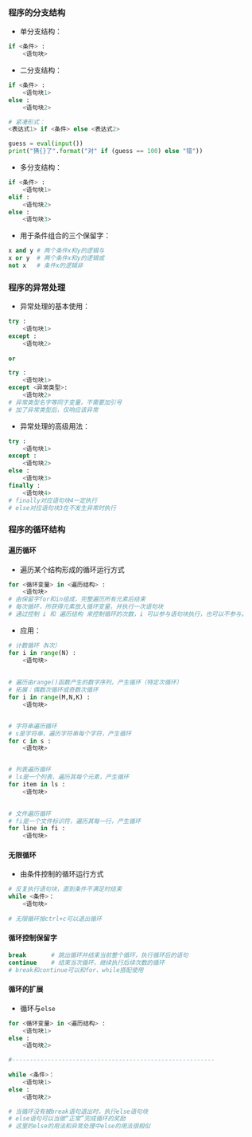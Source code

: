 ### 程序的分支结构
- 单分支结构：
```python
if <条件> :
    <语句块>
```
- 二分支结构：
```python
if <条件> :
    <语句块1>
else :
    <语句块2>

# 紧凑形式：
<表达式1> if <条件> else <表达式2>

guess = eval(input())
print("猜{}了".format("对" if (guess == 100) else "错"))
```
- 多分支结构：
```python
if <条件> :
    <语句块1>
elif :
    <语句块2>
else :
    <语句块3>
```
- 用于条件组合的三个保留字：
```python
x and y # 两个条件x和y的逻辑与
x or y  # 两个条件x和y的逻辑或
not x   # 条件x的逻辑非
```

### 程序的异常处理
- 异常处理的基本使用：
```python
try :
    <语句块1>
except :
    <语句块2>
    
or

try :
    <语句块1>
except <异常类型>:
    <语句块2>
# 异常类型名字等同于变量，不需要加引号
# 加了异常类型后，仅响应该异常
```
- 异常处理的高级用法：
```python
try :
    <语句块1>
except :
    <语句块2>
else :
    <语句块3>
finally :
    <语句块4>
# finally对应语句块4一定执行
# else对应语句块3在不发生异常时执行
```

### 程序的循环结构

#### 遍历循环
- 遍历某个结构形成的循环运行方式
```python
for <循环变量> in <遍历结构> :
    <语句块>
# 由保留字for和in组成，完整遍历所有元素后结束
# 每次循环，所获得元素放入循环变量，并执行一次语句块
# 通过控制 i 和 遍历结构 来控制循环的次数，i 可以参与语句块执行，也可以不参与。
```
- 应用：
```python
# 计数循环（N次）
for i in range(N) :
    <语句块>
    
    
# 遍历由range()函数产生的数字序列，产生循环（特定次循环）
# 拓展：偶数次循环或奇数次循环
for i in range(M,N,K) :
    <语句块>


# 字符串遍历循环
# s是字符串，遍历字符串每个字符，产生循环
for c in s :
    <语句块>


# 列表遍历循环
# ls是一个列表，遍历其每个元素，产生循环
for item in ls :
    <语句块>
    

# 文件遍历循环
# fi是一个文件标识符，遍历其每一行，产生循环
for line in fi :
    <语句块>
```

#### 无限循环
- 由条件控制的循环运行方式
```python
# 反复执行语句块，直到条件不满足时结束
while <条件>：
    <语句块>
    
# 无限循环按ctrl+c可以退出循环
```

#### 循环控制保留字
```python
break       # 跳出循环并结束当前整个循环，执行循环后的语句
continue    # 结束当次循环，继续执行后续次数的循环
# break和continue可以和for、while搭配使用
```

#### 循环的扩展
- 循环与`else`
```python
for <循环变量> in <遍历结构> :
    <语句块1>
else :
    <语句块2>

#---------------------------------------------------------
    
while <条件>：
    <语句块1>
else :
    <语句块2>

# 当循环没有被break语句退出时，执行else语句块
# else语句可以当做“正常”完成循环的奖励
# 这里的else的用法和异常处理中else的用法很相似

```
